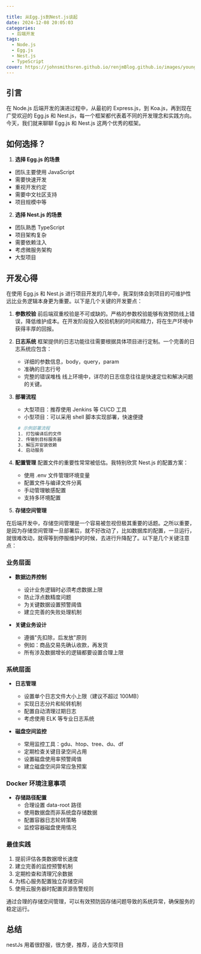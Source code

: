 ```yaml
---

title: 从Egg.js到Nest.js谈起
date: 2024-12-08 20:05:03
categories:
  - 后端开发
tags:
  - Node.js
  - Egg.js
  - Nest.js
  - TypeScript
cover: https://johnsmithsren.github.io/renjmBlog.github.io/images/young.png
---
```


## 引言

在 Node.js 后端开发的演进过程中，从最初的 Express.js，到 Koa.js，再到现在广受欢迎的 Egg.js 和 Nest.js，每一个框架都代表着不同的开发理念和实践方向。今天，我们就来聊聊 Egg.js 和 Nest.js 这两个优秀的框架。

## 如何选择？

1. **选择 Egg.js 的场景**

- 团队主要使用 JavaScript
- 需要快速开发
- 重视开发约定
- 需要中文社区支持
- 项目规模中等

2. **选择 Nest.js 的场景**

- 团队熟悉 TypeScript
- 项目架构复杂
- 需要依赖注入
- 考虑微服务架构
- 大型项目

## 开发心得

在使用 Egg.js 和 Nest.js 进行项目开发的几年中，我深刻体会到项目的可维护性远比业务逻辑本身更为重要。以下是几个关键的开发要点：

1. **参数校验**
   前后端双重校验是不可或缺的。严格的参数校验能够有效预防线上错误，降低维护成本。在开发阶段投入校验机制的时间和精力，将在生产环境中获得丰厚的回报。

2. **日志系统**
   框架提供的日志功能往往需要根据具体项目进行定制。一个完善的日志系统应包含：

   - 详细的参数信息，body，query，param
   - 准确的日志行号
   - 完整的错误堆栈
     线上环境中，详尽的日志信息往往是快速定位和解决问题的关键。

3. **部署流程**

   - 大型项目：推荐使用 Jenkins 等 CI/CD 工具
   - 小型项目：可以采用 shell 脚本实现部署，快速便捷

   ```bash
    # 示例部署流程
    1. 打包编译后的文件
    2. 传输到目标服务器
    3. 解压并安装依赖
    4. 启动服务
   ```

4. **配置管理**
   配置文件的重要性常常被低估。我特别欣赏 Nest.js 的配置方案：
   - 使用 .env 文件管理环境变量
   - 配置文件与编译文件分离
   - 手动管理敏感配置
   - 支持多环境配置
5. **存储空间管理**

在后端开发中，存储空间管理是一个容易被忽视但极其重要的话题。之所以重要，是因为存储空间管理一旦部署后，就不好改动了，比如数据库的配置，一旦运行，就很难改动，就得等到停服维护的时候，去进行升降配了。以下是几个关键注意点：

### 业务层面

- **数据边界控制**

  - 设计业务逻辑时必须考虑数据上限
  - 防止浮点数精度问题
  - 为关键数据设置预警阈值
  - 建立完善的失败处理机制

- **关键业务设计**
  - 遵循"先扣除，后发放"原则
  - 例如：商品交易先确认收款，再发货
  - 所有涉及数据增长的逻辑都要设置合理上限

### 系统层面

- **日志管理**

  - 设置单个日志文件大小上限（建议不超过 100MB）
  - 实现日志分片和轮转机制
  - 配置自动清理过期日志
  - 考虑使用 ELK 等专业日志系统

- **磁盘空间监控**
  - 常用监控工具：gdu、htop、tree、du、df
  - 定期检查关键目录空间占用
  - 设置磁盘使用率预警阈值
  - 建立磁盘空间异常应急预案

### Docker 环境注意事项

- **存储路径配置**
  - 合理设置 data-root 路径
  - 使用数据盘而非系统盘存储数据
  - 配置容器日志轮转策略
  - 监控容器磁盘使用情况

### 最佳实践

1. 提前评估各类数据增长速度
2. 建立完善的监控预警机制
3. 定期检查和清理冗余数据
4. 为核心服务配置独立存储空间
5. 使用云服务器时配置资源告警规则

通过合理的存储空间管理，可以有效预防因存储问题导致的系统异常，确保服务的稳定运行。

## 总结

nestJs 用着很舒服，很方便，推荐，适合大型项目
